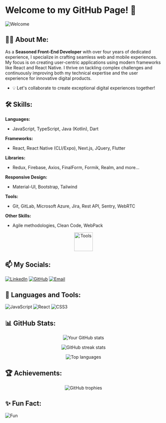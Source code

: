 # Welcome to my GitHub Page! 👋

![Welcome](https://media.giphy.com/media/hvRJCLFzcasrR4ia7z/giphy.gif)

## 👨‍💻 About Me:
As a **Seasoned Front-End Developer** with over four years of dedicated experience, I specialize in crafting seamless web and mobile experiences. My focus is on creating user-centric applications using modern frameworks like React and React Native. I thrive on tackling complex challenges and continuously improving both my technical expertise and the user experience for innovative digital products.

- 💡 Let's collaborate to create exceptional digital experiences together!

## 🛠️ Skills:
**Languages:**
- JavaScript, TypeScript, Java (Kotlin), Dart

**Frameworks:**
- React, React Native (CLI/Expo), Next.js, JQuery, Flutter

**Libraries:**
- Redux, Firebase, Axios, FinalForm, Formik, Realm, and more...

**Responsive Design:**
- Material-UI, Bootstrap, Tailwind

**Tools:**
- Git, GitLab, Microsoft Azure, Jira, Rest API, Sentry, WebRTC

**Other Skills:**
- Agile methodologies, Clean Code, WebPack

<p align="center">
  <img src="https://media.giphy.com/media/du3J3cXyzhj75IOgvA/giphy.gif" width="60" alt="Tools">
</p>

## 📫 My Socials:
[![LinkedIn](https://img.shields.io/badge/LinkedIn-blue?style=flat-square&logo=linkedin)](https://linkedin.com/in/your-profile)
[![GitHub](https://img.shields.io/badge/GitHub-black?style=flat-square&logo=github)](https://github.com/your-profile)
[![Email](https://img.shields.io/badge/Email-red?style=flat-square&logo=gmail)](mailto:your-email@gmail.com)

## 🚀 Languages and Tools:
![JavaScript](https://img.shields.io/badge/JavaScript-323330?style=for-the-badge&logo=javascript&logoColor=F7DF1E)
![React](https://img.shields.io/badge/React-20232A?style=for-the-badge&logo=react&logoColor=61DAFB)
![CSS3](https://img.shields.io/badge/CSS3-%231572B6.svg?style=for-the-badge&logo=css3&logoColor=white)

## 📊 GitHub Stats:
<p align="center">
  <img src="https://github-readme-stats.vercel.app/api?username=your-github-username&show_icons=true&theme=radical" alt="Your GitHub stats" />
</p>

<p align="center">
  <img src="https://github-readme-streak-stats.herokuapp.com/?user=your-github-username&theme=dark" alt="GitHub streak stats" />
</p>

<p align="center">
  <img src="https://github-readme-stats.vercel.app/api/top-langs/?username=your-github-username&layout=compact&theme=radical" alt="Top languages" />
</p>

## 🏆 Achievements:
<p align="center">
  <img src="https://github-profile-trophy.vercel.app/?username=your-github-username&theme=onedark" alt="GitHub trophies" />
</p>

## ✨ Fun Fact:
![Fun](https://media.giphy.com/media/f8DQ2w5HxcTcPHoFWM/giphy.gif)
